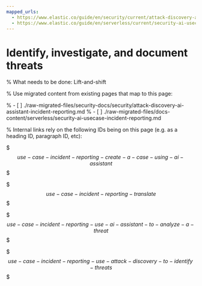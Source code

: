 ```yaml
---
mapped_urls:
  - https://www.elastic.co/guide/en/security/current/attack-discovery-ai-assistant-incident-reporting.html
  - https://www.elastic.co/guide/en/serverless/current/security-ai-usecase-incident-reporting.html
---
```


# Identify, investigate, and document threats

% What needs to be done: Lift-and-shift

% Use migrated content from existing pages that map to this page:

% - [ ] ./raw-migrated-files/security-docs/security/attack-discovery-ai-assistant-incident-reporting.md
% - [ ] ./raw-migrated-files/docs-content/serverless/security-ai-usecase-incident-reporting.md

% Internal links rely on the following IDs being on this page (e.g. as a heading ID, paragraph ID, etc):

$$$use-case-incident-reporting-create-a-case-using-ai-assistant$$$

$$$use-case-incident-reporting-translate$$$

$$$use-case-incident-reporting-use-ai-assistant-to-analyze-a-threat$$$

$$$use-case-incident-reporting-use-attack-discovery-to-identify-threats$$$